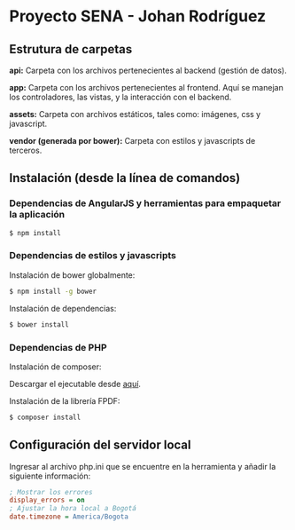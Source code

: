 # Proyecto SENA - Johan Rodríguez

## Estrutura de carpetas

  **api:** Carpeta con los archivos pertenecientes al backend (gestión de datos).

  **app:** Carpeta con los archivos pertenecientes al frontend. Aquí se manejan los controladores, las vistas, y la interacción con el backend.

  **assets:** Carpeta con archivos estáticos, tales como: imágenes, css y javascript.
  
  **vendor (generada por bower):** Carpeta con estilos y javascripts de terceros.

## Instalación (desde la línea de comandos)

### Dependencias de AngularJS y herramientas para empaquetar la aplicación
  
```bash
$ npm install
```

### Dependencias de estilos y javascripts

  Instalación de bower globalmente:

```bash
$ npm install -g bower
```

  Instalación de dependencias:
  
```bash
$ bower install
```

### Dependencias de PHP

  Instalación de composer:

  Descargar el ejecutable desde [aquí](https://getcomposer.org/Composer-Setup.exe).
  
  Instalación de la librería FPDF:

```bash
$ composer install
```

## Configuración del servidor local

  Ingresar al archivo php.ini que se encuentre en la herramienta y añadir la siguiente información:

```ini
; Mostrar los errores
display_errors = on
; Ajustar la hora local a Bogotá
date.timezone = America/Bogota
```
